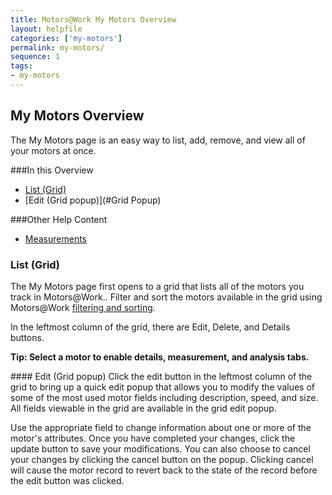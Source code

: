 ```yaml
---
title: Motors@Work My Motors Overview
layout: helpfile
categories: ['my-motors']
permalink: my-motors/
sequence: 1
tags:
- my-motors
---
```

## My Motors Overview

The My Motors page is an easy way to list, add, remove, and view all of your motors at once.

###In this Overview

- [List (Grid)](#Grid)
- [Edit (Grid popup)](#Grid Popup)

###Other Help Content
- [Measurements](/motor-measurement)

### <a name="Grid"></a> List (Grid)
The My Motors page first opens to a grid that lists all of the motors you track in Motors@Work..  Filter and sort the motors available in the grid using Motors@Work [filtering and sorting](/filter-and-sort-overview).

In the leftmost column of the grid, there are Edit, Delete, and Details buttons.

**Tip: Select a motor to enable details, measurement, and analysis tabs.**

####<a name="Grid Popup"></a> Edit (Grid popup)
Click the edit button in the leftmost column of the grid to bring up a quick edit popup that allows you to modify the values of some of the most used motor fields including description, speed, and size.  All fields viewable in the grid are available in the grid edit popup.

Use the appropriate field to change information about one or more of the motor's attributes.  Once you have completed your changes, click the update button to save your modifications.  You can also choose to cancel your changes by clicking the cancel button on the popup.  Clicking cancel will cause the motor record to revert back to the state of the record before the edit button was clicked.
